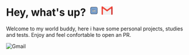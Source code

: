 # Hey, what's up? [<img src="https://github.com/alissonzampietro/alissonzampietro/blob/master/linkedin.svg" target="_blank" width="30" alt="Linkedin">](https://www.linkedin.com/in/alissonzampietro) [<img src="https://github.com/alissonzampietro/alissonzampietro/blob/master/gmail.svg" width="30" alt="Gmail">](mailto:alissonzampietro@gmail.com)

Welcome to my world buddy, here i have some personal projects, studies and tests.
Enjoy and feel confortable to open an PR.

<img src="https://media.giphy.com/media/9HBduC3ZIgrG8/source.gif" width="875" alt="Gmail">